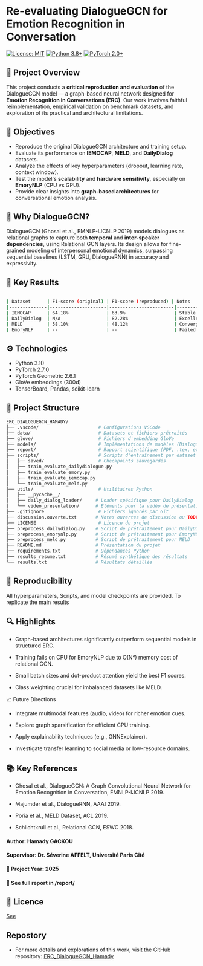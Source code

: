 # Re-evaluating DialogueGCN for Emotion Recognition in Conversation


[![License: MIT](https://img.shields.io/badge/License-MIT-yellow.svg)](https://opensource.org/licenses/MIT)
[![Python 3.8+](https://img.shields.io/badge/python-3.8+-blue.svg)](https://www.python.org/downloads/)
[![PyTorch 2.0+](https://img.shields.io/badge/PyTorch-2.0+-red.svg)](https://pytorch.org/)

## 📘 Project Overview

This project conducts a **critical reproduction and evaluation** of the DialogueGCN model — a graph-based neural network designed for **Emotion Recognition in Conversations (ERC)**. Our work involves faithful reimplementation, empirical validation on benchmark datasets, and exploration of its practical and architectural limitations.

## 🎯 Objectives

- Reproduce the original DialogueGCN architecture and training setup.
- Evaluate its performance on **IEMOCAP**, **MELD**, and **DailyDialog** datasets.
- Analyze the effects of key hyperparameters (dropout, learning rate, context window).
- Test the model's **scalability** and **hardware sensitivity**, especially on **EmoryNLP** (CPU vs GPU).
- Provide clear insights into **graph-based architectures** for conversational emotion analysis.

## 🧠 Why DialogueGCN?

DialogueGCN (Ghosal et al., EMNLP-IJCNLP 2019) models dialogues as relational graphs to capture both **temporal** and **inter-speaker dependencies**, using Relational GCN layers. Its design allows for fine-grained modeling of interpersonal emotional dynamics, surpassing sequential baselines (LSTM, GRU, DialogueRNN) in accuracy and expressivity.

## 🔬 Key Results

```bash

| Dataset      | F1-score (original) | F1-score (reproduced) | Notes                                           |
|--------------|---------------------|------------------------|------------------------------------------------|
| IEMOCAP      | 64.18%              | 63.9%                  | Stable with weighted loss + dropout            |
| DailyDialog  | N/A                 | 82.28%                 | Excellent generalization, clean structure      |
| MELD         | 58.10%              | 48.12%                 | Convergence issues, unbalanced label problem   |
| EmoryNLP     | --                  | --                     | Failed training on CPU (memory bottleneck)     |
```
## ⚙️ Technologies

- Python 3.10
- PyTorch 2.7.0
- PyTorch Geometric 2.6.1
- GloVe embeddings (300d)
- TensorBoard, Pandas, scikit-learn

## 📂 Project Structure
```bash
ERC_DIALOGUEGCN_HAMADY/
├── .vscode/                      # Configurations VSCode
├── data/                         # Datasets et fichiers prétraités
├── glove/                        # Fichiers d'embedding GloVe
├── models/                       # Implémentations de modèles (DialogueGCN, etc.)
├── report/                       # Rapport scientifique (PDF, .tex, etc.)
├── scripts/                      # Scripts d'entraînement par dataset
│   ├── saved/                    # Checkpoints sauvegardés
│   ├── train_evaluate_dailydialogue.py
│   ├── train_evaluate_emory.py
│   ├── train_evaluate_iemocap.py
│   └── train_evaluate_meld.py
├── utils/                        # Utilitaires Python
│   ├── __pycache__/
│   ├── daily_dialog_loader/     # Loader spécifique pour DailyDialog
│   └── video_presentation/      # Éléments pour la vidéo de présentation
├── .gitignore                    # Fichiers ignorés par Git
├── discussion.ouverte.txt       # Notes ouvertes de discussion ou TODO
├── LICENSE                       # Licence du projet
├── preprocess_dailydialog.py    # Script de prétraitement pour DailyDialog
├── preprocess_emorynlp.py       # Script de prétraitement pour EmoryNLP
├── preprocess_meld.py           # Script de prétraitement pour MELD
├── README.md                    # Présentation du projet
├── requirements.txt             # Dépendances Python
├── results_resume.txt           # Résumé synthétique des résultats
└── results.txt                  # Résultats détaillés


```

## 🧪 Reproducibility

All hyperparameters, Scripts, and model checkpoints are provided. To replicate the main results

## 🔍 Highlights
- Graph-based architectures significantly outperform sequential models in structured ERC.

- Training fails on CPU for EmoryNLP due to O(N²) memory cost of relational GCN.

- Small batch sizes and dot-product attention yield the best F1 scores.

- Class weighting crucial for imbalanced datasets like MELD.

📈 Future Directions
- Integrate multimodal features (audio, video) for richer emotion cues.

- Explore graph sparsification for efficient CPU training.

- Apply explainability techniques (e.g., GNNExplainer).

- Investigate transfer learning to social media or low-resource domains.

## 📚 Key References 
- Ghosal et al., DialogueGCN: A Graph Convolutional Neural Network for Emotion Recognition in Conversation, EMNLP-IJCNLP 2019.

- Majumder et al., DialogueRNN, AAAI 2019.

- Poria et al., MELD Dataset, ACL 2019.

- Schlichtkrull et al., Relational GCN, ESWC 2018.

#### Author: Hamady GACKOU
#### Supervisor: Dr. Séverine AFFELT, Université Paris Cité
#### 📅 Project Year: 2025
#### 📄 See full report in /report/







## 📄 Licence
[See](LICENSE)

## **Repostory**

- For more details and explorations of this work, visit the GitHub repository: [ERC_DialogueGCN_Hamady](https://github.com/gackouhamady/ERC_DialogueGCN_Hamady)

